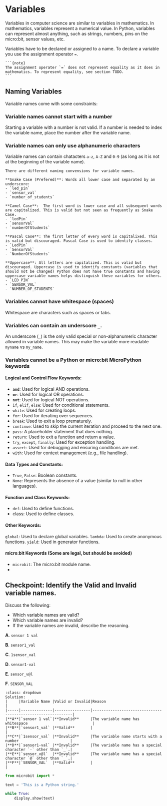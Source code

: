 # Variables

Variables in computer science are similar to variables in mathematics. In mathematics, variables represent a numerical value. In Python, variables can represent almost anything, such as strings, numbers, pins on the micro:bit, sensor values, etc.

Variables have to be declared or assigned to a name. To declare a variable you use the assignment operator `=`.

````
```{note}
The assignment operater `=` does not represent equality as it does in mathematics. To represent equality, see section TODO.
```
````

 ## Naming Variables

Variable names come with some constraints:

### Variable names cannot start with a number
Starting a variable with a number is not valid. If a number is needed to index the variable name, place the number after the variable name.

### Variable names can only use alphanumeric characters
Variable names can contain chatacters `a-z`, `A-Z` and `0-9` (as long as it is not at the beginning of the variable name).

```{note}
There are different naming convensions for variable names. 

**Snake Case (Prefered)**: Words all lower case and separated by an underscore:
- `led_pin`
- `sensor_val`
- `number_of_students`

**Camel Case**:  The first word is lower case and all subsequent words are capitalized. This is valid but not seen as frequently as Snake Case. 
- `ledPin`
- `sensorVal`
- `numberOfStudents`

**Pascal Case**: The first letter of every word is capitalixed. This is valid but discouraged. Pascal Case is used to identify classes.
- `LedPin`
- `SensorVal`
- `NumberOfStudents`

**Uppercase**: All letters are capitalized. This is valid but discouraged. Uppercase is used to identify constants (variables that should not be changed) Python does not have true constants and having uppercase variable names helps distinguish these variables for others.
- `LED_PIN`
- `SENSOR_VAL`
- `NUMBER_OF_STUDENTS`
```

### Variables cannot have whitespace (spaces)
Whitespace are characters such as spaces or tabs.


### Variables can contain an underscore `_`. 
An underscore (`_`) is the only valid special or non-alphanumeric character allowed in variable names. This may make the variable more readable `myname` vs `my_name`.



### Variables cannot be a Python or micro:bit MicroPython keywords

#### Logical and Control Flow Keywords:
- **`and`**: Used for logical AND operations.
- **`or`**: Used for logical OR operations.
- **`not`**: Used for logical NOT operations.
- `if`, `elif`, `else`: Used for conditional statements.
- `while`: Used for creating loops.
- `for`: Used for iterating over sequences.
- `break`: Used to exit a loop prematurely.
- `continue`: Used to skip the current iteration and proceed to the next one.
- `pass`: A placeholder statement that does nothing.
- `return`: Used to exit a function and return a value.
- `try`, `except`, `finally`: Used for exception handling.
- `assert`: Used for debugging and ensuring conditions are met.
- `with`: Used for context management (e.g., file handling).
#### Data Types and Constants:
- `True`, `False`: Boolean constants.
- `None`: Represents the absence of a value (similar to null in other languages).
#### Function and Class Keywords:
- `def`: Used to define functions.
- class: Used to define classes.
#### Other Keywords:
`global`: Used to declare global variables.
`lambda`: Used to create anonymous functions.
`yield`: Used in generator functions.
#### micro:bit Keywords (Some are legal, but should be avoided)
- `microbit`: The micro:bit module name.
- 



## Checkpoint: Identify the Valid and Invalid variable names.

Discuss the following:
- Which variable names are valid?
- Which variable names are invalid? 
- If the variable names are invalid, describe the reasoning.

**A**. `sensor 1 val`

**B**. `sensor1_val`

**C**. `1sensor_val`

**D**. `sensor1-val`

**E**. `sensor_v@l`

**F**. `SENSOR_VAL`

```{admonition} Click here to reveal the solutions.
:class: dropdown
Solution:
|     |Variable Name |Valid or Invalid|Reason                                                       |
|-----|--------------|----------------|-------------------------------------------------------------|
|**A**|`sensor 1 val`|**Invalid**     |The variable name has whitespace                             |
|**B**|`sensor1_val` |**Valid**       |                                                             |
|**C**|`1sensor_val` |**Invalid**     |The variable name starts with a number                       |
|**D**|`sensor1-val` |**Invalid**     |The variable name has a special character `-` other than `_`.|
|**E**|`sensor_v@l`  |**Invalid**     |The variable name has a special character `@` other than `_`.|
|**F**|`SENSOR_VAL`  |**Valid**       |                                                             |

```


```python
from microbit import *

text = 'This is a Python string.'

while True:
    display.show(text)
```